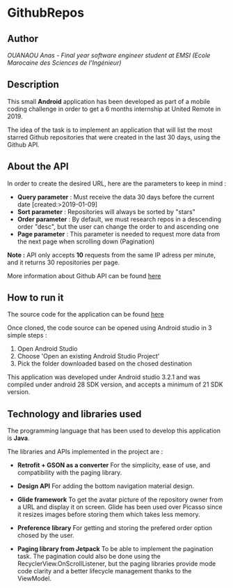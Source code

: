 # GithubRepos

## Author

*OUANAOU Anas - Final year software engineer student at EMSI (Ecole Marocaine des Sciences de l'Ingénieur)*

## Description

This small **Android** application has been developed as part of a mobile coding challenge in order to get a 6 months internship at United Remote in 2019.

The idea of the task is to implement an application that will list the most starred Github repositories that were created in the last 30 days, using the Github API.

## About the API

In order to create the desired URL, here are the parameters to keep in mind :

* **Query parameter** : Must receive the data 30 days before the current date [created:>2019-01-09]
* **Sort parameter**  : Repositories will always be sorted by "stars"
* **Order parameter** : By default, we must research repos in a descending order "desc", but the user can change the order to and ascending one
* **Page parameter**  : This parameter is needed to request more data from the next page when scrolling down (Pagination)

**Note :**  API only accepts **10** requests from the same IP adress per minute, and it returns 30 repositories per page.

More information about Github API can be found [here](https://developer.github.com/v3/search/#search-repositories)

## How to run it

The source code for the application can be found [here](https://github.com/Pinia06/GithubRepos)

Once cloned, the code source can be opened using Android studio in 3 simple steps :
1. Open Android Studio
2. Choose 'Open an existing Android Studio Project'
3. Pick the folder downloaded based on the chosed destination

This application was developed under Android studio 3.2.1 and was compiled under android 28 SDK version, and accepts a minimum of 21 SDK version.

## Technology and libraries used

The programming language that has been used to develop this application is **Java**. 

The libraries and APIs implemented in the project are : 
	
* **Retrofit + GSON as a converter** 
		For the simplicity, ease of use, and compatibility with the paging library.

* **Design API**
		For adding the bottom navigation material design. 

* **Glide framework** 
		To get the avatar picture of the repository owner from a URL and display it on screen.
		Glide has been used over Picasso since it resizes images before storing them which takes less memory.

* **Preference library**
		For getting and storing the prefered order option chosed by the user.

* **Paging library from Jetpack**
		To be able to implement the pagination task.
		The pagination could also be done using the RecyclerView.OnScrollListener, but the paging libraries provide mode code clarity and a better lifecycle management thanks to the ViewModel. 
		